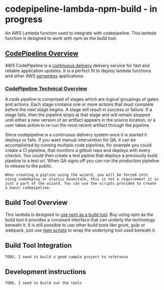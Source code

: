 # codepipeline-lambda-npm-build - in progress
An AWS Lambda function used to integrate with codepipeline. This lambda function is designed to work with npm as the build tool.

## [CodePipeline Overview](https://aws.amazon.com/codepipeline/)
AWS CodePipeline is a [continuous delivery](https://aws.amazon.com/devops/continuous-delivery/) delivery service for fast and reliable application updates. It is a perfect fit to deploy lambda functions and other AWS [serverless](https://leanpub.com/serverless) applications. 

### [CodePipeline Technical Overview](http://docs.aws.amazon.com/codepipeline/latest/APIReference/Welcome.html)
A code pipeline is comprised of stages which are logical groupings of gates and actions. Each stage contains one or more actions that must complete before the next stage begins. A stage will result in success or failure. If a stage fails, then the pipeline stops at that stage and will remain stopped until either a new version of an artifact appears in the source location, or a user takes action to re-run the most recent artifact through the pipeline.

Since codepipeline is a continuous delivery system once it is started it deploys or fails. If you want manual intervention for QA, it can be accomplished by running multiple code pipelines, for example you could create a CI pipleline, that monitors a github repo and deploys with every checkin. You could then create a test pipline that deploys a previously build pipeline to a test url. When QA signs off you can run the production pipleline to release to the public. 

```When creating a pipline using the wizard, you will be forced into using codedeploy or elastic beanstalk, this is not a requirement it is just a part of the wizard. You can use the scripts provided to create a basic codepipeline.```

## Build Tool Overview
This lambda is designed to [use npm as a build tool](http://blog.keithcirkel.co.uk/how-to-use-npm-as-a-build-tool/). Buy using npm as the build tool it provides a consisant interface that can underly the technology beneath it. It is still possible to use other build tools like grunt, gulp or webpack, just use [npm scripts](https://docs.npmjs.com/misc/scripts) to wrap the underlying tool used beneath it. 

## Build Tool Integration
```TODO, I need to build a good sample project to referance```

## Development instructions
```TODO, I need to build out the tools```
